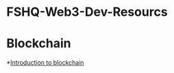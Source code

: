 # FSHQ-Web3-Dev-Resourcs

# Blockchain
*[Introduction to blockchain](https://www.blockchain.education/blockchain101/blockchain)
